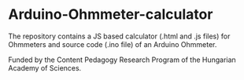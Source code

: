 # Arduino-Ohmmeter-calculator

The repository contains a JS based calculator (.html and .js files) for Ohmmeters and source code (.ino file) of an Arduino Ohmmeter.

Funded by the Content Pedagogy Research Program of the Hungarian Academy of Sciences.
